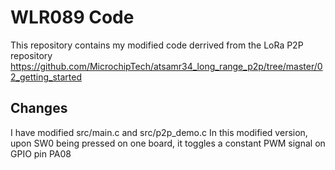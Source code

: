 # WLR089 Code
This repository contains my modified code derrived from the LoRa P2P repository https://github.com/MicrochipTech/atsamr34_long_range_p2p/tree/master/02_getting_started

## Changes
I have modified src/main.c and src/p2p_demo.c
In this modified version, upon SW0 being pressed on one board, it toggles a constant PWM signal on GPIO pin PA08
